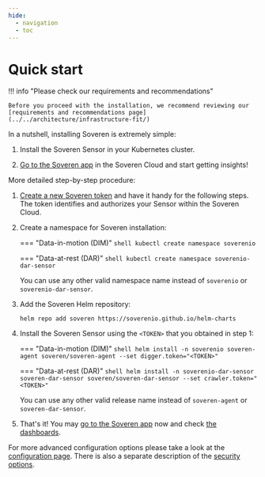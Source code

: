 ```yaml
---
hide:
  - navigation
  - toc
---
```


# Quick start

!!! info "Please check our requirements and recommendations"

    Before you proceed with the installation, we recommend reviewing our [requirements and recommendations page](../../architecture/infrastructure-fit/)

In a nutshell, installing Soveren is extremely simple:

1. Install the Soveren Sensor in your Kubernetes cluster.

2. [Go to the Soveren app](https://app.soveren.io/) in the Soveren Cloud and start getting insights!

More detailed step-by-step procedure:

1. [Create a new Soveren token](../../administration/managing-sensors#creating-sensors) and have it handy for the following steps. The token identifies and authorizes your Sensor within the Soveren Cloud.


2. Create a namespace for Soveren installation:

    === "Data-in-motion (DIM)"
        ```shell
        kubectl create namespace soverenio
        ```

    === "Data-at-rest (DAR)"
        ```shell
        kubectl create namespace soverenio-dar-sensor
        ```

    You can use any other valid namespace name instead of `soverenio` or `soverenio-dar-sensor`.


3. Add the Soveren Helm repository:
    ```shell
    helm repo add soveren https://soverenio.github.io/helm-charts
    ```


4. Install the Soveren Sensor using the `<TOKEN>` that you obtained in step 1:

    === "Data-in-motion (DIM)"
        ```shell
        helm install -n soverenio soveren-agent soveren/soveren-agent --set digger.token="<TOKEN>"
        ```

    === "Data-at-rest (DAR)"
        ```shell
        helm install -n soverenio-dar-sensor soveren-dar-sensor soveren/soveren-dar-sensor --set crawler.token="<TOKEN>"
        ```

   You can use any other valid release name instead of `soveren-agent` or `soveren-dar-sensor`.


5. That's it! You may [go to the Soveren app](https://app.soveren.io/) now and check [the dashboards](../../user-guide/overview/).


For more advanced configuration options please take a look at the [configuration page](../../administration/configuring-sensor/). There is also a separate description of the [security options](../../administration/securing-sensor/).